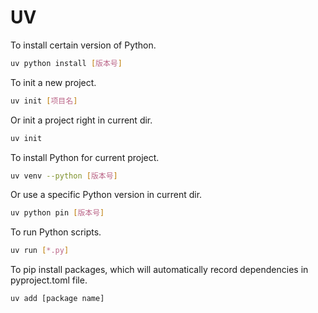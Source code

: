 # UV
To install certain version of Python.
```Bash
uv python install [版本号]
```
To init a new project.
```Bash
uv init [项目名]
```
Or init a project right in current dir.
```Bash
uv init
```
To install Python for current project.
```Bash
uv venv --python [版本号]
```
Or use a specific Python version in current dir.
```Bash
uv python pin [版本号]
```
To run Python scripts.
```Bash
uv run [*.py]
```
To pip install packages, which will automatically record dependencies in pyproject.toml file.
```Bash
uv add [package name]
```
